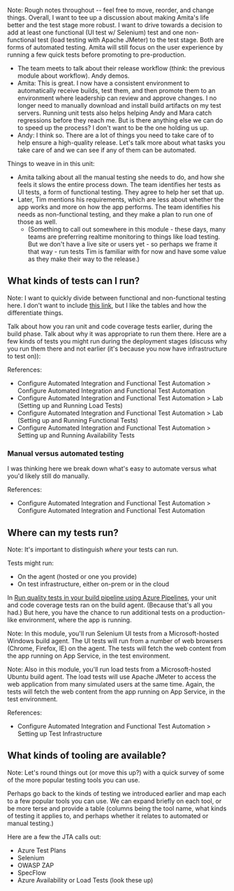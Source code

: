 Note: Rough notes throughout -- feel free to move, reorder, and change things.
Overall, I want to tee up a discussion about making Amita's life better and the test stage more robust. I want to drive towards a decision to add at least one functional (UI test w/ Selenium) test and one non-functional test (load testing with Apache JMeter) to the test stage. Both are forms of automated testing. Amita will still focus on the user experience by running a few quick tests before promoting to pre-production.

* The team meets to talk about their release workflow (think: the previous module about workflow). Andy demos.
* Amita: This is great. I now have a consistent environment to automatically receive builds, test them, and then promote them to an environment where leadership can review and approve changes. I no longer need to manually download and install build artifacts on my test servers. Running unit tests also helps helping Andy and Mara catch regressions before they reach me. But is there anything else we can do to speed up the process? I don't want to be the one holding us up.
* Andy: I think so. There are a lot of things you need to take care of to help ensure a high-quality release. Let's talk more about what tasks you take care of and we can see if any of them can be automated.

Things to weave in in this unit:

* Amita talking about all the manual testing she needs to do, and how she feels it slows the entire process down. The team identifies her tests as UI tests, a form of functional testing. They agree to help her set that up.
* Later, Tim mentions his requirements, which are less about whether the app works and more on how the app performs. The team identifies his needs as non-functional testing, and they make a plan to run one of those as well.
  * (Something to call out somewhere in this module - these days, many teams are preferring realtime monitoring to things like load testing. But we don't have a live site or users yet - so perhaps we frame it that way - run tests Tim is familiar with for now and have some value as they make their way to the release.)

## What kinds of tests can I run?

Note: I want to quickly divide between functional and non-functional testing here. I don't want to include [this link](https://www.guru99.com/functional-testing-vs-non-functional-testing.html), but I like the tables and how the differentiate things.

Talk about how you ran unit and code coverage tests earlier, during the build phase. Talk about why it was appropriate to run them there. Here are a few kinds of tests you might run during the deployment stages (discuss why you run them there and not earlier (it's because you now have infrastructure to test on)):

References:
* Configure Automated Integration and Functional Test Automation > Configure Automated Integration and Functional Test Automation
* Configure Automated Integration and Functional Test Automation > Lab (Setting up and Running Load Tests)
* Configure Automated Integration and Functional Test Automation > Lab (Setting up and Running Functional Tests)
* Configure Automated Integration and Functional Test Automation > Setting up and Running Availability Tests

### Manual versus automated testing

I was thinking here we break down what's easy to automate versus what you'd likely still do manually.

References:
* Configure Automated Integration and Functional Test Automation > Configure Automated Integration and Functional Test Automation

## Where can my tests run?

Note: It's important to distinguish _where_ your tests can run.

Tests might run:

* On the agent (hosted or one you provide)
* On test infrastructure, either on-prem or in the cloud

In [Run quality tests in your build pipeline using Azure Pipelines](/learn/modules/run-quality-tests-build-pipeline?azure-portal=true), your unit and code coverage tests ran on the build agent. (Because that's all you had.) But here, you have the chance to run additional tests on a production-like environment, where the app is running.

Note: In this module, you'll run Selenium UI tests from a Microsoft-hosted Windows build agent. The UI tests will run from a number of web browsers (Chrome, Firefox, IE) on the agent. The tests will fetch the web content from the app running on App Service, in the test environment.

Note: Also in this module, you'll run load tests from a Microsoft-hosted Ubuntu build agent. The load tests will use Apache JMeter to access the web application from many simulated users at the same time. Again, the tests will fetch the web content from the app running on App Service, in the test environment.

References:
* Configure Automated Integration and Functional Test Automation > Setting up Test Infrastructure

## What kinds of tooling are available?

Note: Let's round things out (or move this up?) with a quick survey of some of the more popular testing tools you can use.

Perhaps go back to the kinds of testing we introduced earlier and map each to a few popular tools you can use. We can expand briefly on each tool, or be more terse and provide a table (columns being the tool name, what kinds of testing it applies to, and perhaps whether it relates to automated or manual testing.)

Here are a few the JTA calls out:

* Azure Test Plans
* Selenium
* OWASP ZAP
* SpecFlow
* Azure Availability or Load Tests (look these up)
